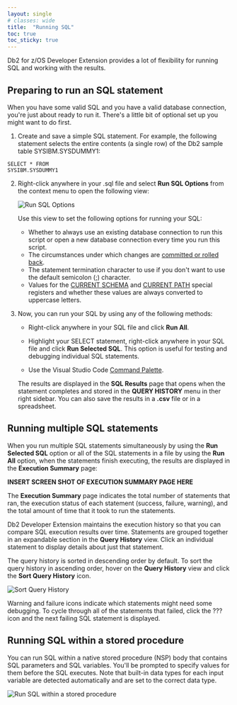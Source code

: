 ```yaml
---
layout: single
# classes: wide
title:  "Running SQL"
toc: true
toc_sticky: true
---
```


Db2 for z/OS Developer Extension provides a lot of flexibility for running SQL and working with the results.

## Preparing to run an SQL statement

When you have some valid SQL and you have a valid database connection, you're just about ready to run it. There's a little bit of optional set up you might want to do first.

1. Create and save a simple SQL statement. For example, the following statement selects the entire contents (a single row) of the Db2 sample table SYSIBM.SYSDUMMY1:
```
SELECT * FROM
SYSIBM.SYSDUMMY1
```

2. Right-click anywhere in your .sql file and select **Run SQL Options** from the context menu to open the following view:

    ![Run SQL Options]({{site.baseurl}}/assets/images/getting-started-run-sql-options.png)

    Use this view to set the following options for running your SQL:

    - Whether to always use an existing database connection to run this script or open a new database connection every time you run this script.
    - The circumstances under which changes are [committed or rolled back]({{site.baseurl}}/2021/03/16/Committing-and-rolling-back-changes.html).
    - The statement termination character to use if you don't want to use the default semicolon (;) character.
    - Values for the [CURRENT SCHEMA](https://www.ibm.com/support/knowledgecenter/SSEPEK_12.0.0/sqlref/src/tpc/db2z_currentschema.html) and [CURRENT PATH](https://www.ibm.com/support/knowledgecenter/SSEPEK_12.0.0/sqlref/src/tpc/db2z_currentpath.html) special registers and whether these values are always converted to uppercase letters.

3. Now, you can run your SQL by using any of the following methods: 

    - Right-click anywhere in your SQL file and click **Run All**.

    - Highlight your SELECT statement, right-click anywhere in your SQL file and click **Run Selected SQL**. This option is useful for testing and debugging individual SQL statements.

    - Use the Visual Studio Code [Command Palette]({{site.baseurl}}/2021/03/13/Tips-and-tricks.html#running-commands-from-the-command-palette).

    The results are displayed in the **SQL Results** page that opens when the statement completes and stored in the **QUERY HISTORY** menu in ther right sidebar. You can also save the results in a **.csv** file or in a spreadsheet. 

<!-- When you're comfortable with using the basic features of Db2 Developer Extension, check out [Tips and tricks]({{site.baseurl}}/2021/03/13/Tips-and-tricks.html) and  [Creating stored procedures]({{site.baseurl}}/2021/03/16/Creating-stored-procedures.html) to learn more about Db2 Developer Extension's capabilities.
-->

## Running multiple SQL statements

When you run multiple SQL statements simultaneously by using the **Run Selected SQL** option or all of the SQL statements in a file by using the **Run All** option, when the statements finish executing, the results are displayed in the **Execution Summary** page:

**INSERT SCREEN SHOT OF EXECUTION SUMMARY PAGE HERE**

The **Execution Summary** page indicates the total number of statements that ran, the execution status of each statement (success, failure, warning), and the total amount of time that it took to run the statements.

Db2 Developer Extension maintains the execution history so that you can compare SQL execution results over time. Statements are grouped together in an expandable section in the **Query History** view. Click an individual statement to display details about just that statement.

The query history is sorted in descending order by default. To sort the query history in ascending order, hover on the **Query History** view and click the **Sort Query History** icon.

   ![Sort Query History]({{site.baseurl}}/assets/images/runsql-sort-query-history.png)

Warning and failure icons indicate which statements might need some debugging.  To cycle through all of the statements that failed, click the ??? icon and the next failing SQL statement is displayed.


## Running SQL within a stored procedure

You can run SQL within a native stored procedure (NSP) body that contains SQL parameters and SQL variables. You'll be prompted to specify values for them before the SQL executes. Note that built-in data types for each input variable are detected automatically and are set to the correct data type.

   ![Run SQL within a stored procedure]({{site.baseurl}}/assets/images/running-sql-in-nsps.gif)
